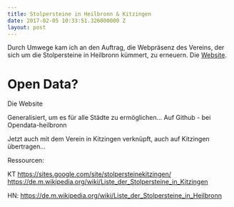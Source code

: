 ```yaml
---
title: Stolpersteine in Heilbronn & Kitzingen
date: 2017-02-05 10:33:51.326000000 Z
layout: post
---
```


Durch Umwege kam ich an den Auftrag, die Webpräsenz des Vereins, der sich um die Stolpersteine in Heilbronn kümmert, zu erneuern. Die [Website](http://stolpersteine-heilbronn).

# Open Data?
Die Website 


Generalisiert, um es für alle Städte zu ermöglichen... Auf Github - bei Opendata-heilbronn

Jetzt auch mit dem Verein in Kitzingen verknüpft, auch auf Kitzingen übertragen...

Ressourcen:

KT
https://sites.google.com/site/stolpersteinekitzingen/
https://de.m.wikipedia.org/wiki/Liste_der_Stolpersteine_in_Kitzingen

HN:
https://de.m.wikipedia.org/wiki/Liste_der_Stolpersteine_in_Heilbronn
